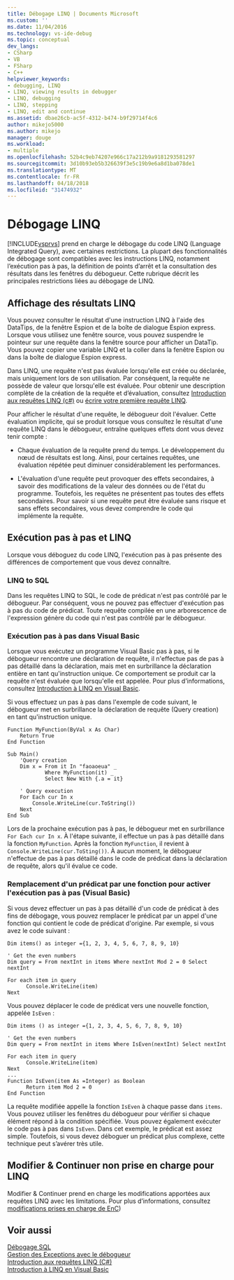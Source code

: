 ```yaml
---
title: Débogage LINQ | Documents Microsoft
ms.custom: ''
ms.date: 11/04/2016
ms.technology: vs-ide-debug
ms.topic: conceptual
dev_langs:
- CSharp
- VB
- FSharp
- C++
helpviewer_keywords:
- debugging, LINQ
- LINQ, viewing results in debugger
- LINQ, debugging
- LINQ, stepping
- LINQ, edit and continue
ms.assetid: dbae26cb-ac5f-4312-b474-b9f29714f4c6
author: mikejo5000
ms.author: mikejo
manager: douge
ms.workload:
- multiple
ms.openlocfilehash: 52b4c9eb74207e966c17a212b9a9181293581297
ms.sourcegitcommit: 3d10b93eb5b326639f3e5c19b9e6a8d1ba078de1
ms.translationtype: MT
ms.contentlocale: fr-FR
ms.lasthandoff: 04/18/2018
ms.locfileid: "31474932"
---
```

# <a name="debugging-linq"></a>Débogage LINQ
[!INCLUDE[vsprvs](../code-quality/includes/vsprvs_md.md)] prend en charge le débogage du code LINQ (Language Integrated Query), avec certaines restrictions. La plupart des fonctionnalités de débogage sont compatibles avec les instructions LINQ, notamment l’exécution pas à pas, la définition de points d’arrêt et la consultation des résultats dans les fenêtres du débogueur. Cette rubrique décrit les principales restrictions liées au débogage de LINQ.  
  
##  <a name="BKMK_ViewingLINQResults"></a> Affichage des résultats LINQ  
 Vous pouvez consulter le résultat d'une instruction LINQ à l'aide des DataTips, de la fenêtre Espion et de la boîte de dialogue Espion express. Lorsque vous utilisez une fenêtre source, vous pouvez suspendre le pointeur sur une requête dans la fenêtre source pour afficher un DataTip. Vous pouvez copier une variable LINQ et la coller dans la fenêtre Espion ou dans la boîte de dialogue Espion express.  
  
 Dans LINQ, une requête n'est pas évaluée lorsqu'elle est créée ou déclarée, mais uniquement lors de son utilisation. Par conséquent, la requête ne possède de valeur que lorsqu'elle est évaluée. Pour obtenir une description complète de la création de la requête et d’évaluation, consultez [Introduction aux requêtes LINQ (c#)](/dotnet/csharp/programming-guide/concepts/linq/introduction-to-linq-queries) ou [écrire votre première requête LINQ](/dotnet/visual-basic/programming-guide/concepts/linq/writing-your-first-linq-query).  
  
 Pour afficher le résultat d'une requête, le débogueur doit l'évaluer. Cette évaluation implicite, qui se produit lorsque vous consultez le résultat d'une requête LINQ dans le débogueur, entraîne quelques effets dont vous devez tenir compte :  
  
-   Chaque évaluation de la requête prend du temps. Le développement du nœud de résultats est long. Ainsi, pour certaines requêtes, une évaluation répétée peut diminuer considérablement les performances.  
  
-   L'évaluation d'une requête peut provoquer des effets secondaires, à savoir des modifications de la valeur des données ou de l'état du programme. Toutefois, les requêtes ne présentent pas toutes des effets secondaires. Pour savoir si une requête peut être évaluée sans risque et sans effets secondaires, vous devez comprendre le code qui implémente la requête.  
  
##  <a name="BKMK_SteppingAndLinq"></a> Exécution pas à pas et LINQ  
 Lorsque vous déboguez du code LINQ, l'exécution pas à pas présente des différences de comportement que vous devez connaître.  
  
### <a name="linq-to-sql"></a>LINQ to SQL  
 Dans les requêtes LINQ to SQL, le code de prédicat n'est pas contrôlé par le débogueur. Par conséquent, vous ne pouvez pas effectuer d'exécution pas à pas du code de prédicat. Toute requête compilée en une arborescence de l'expression génère du code qui n'est pas contrôlé par le débogueur.  
  
### <a name="stepping-in-visual-basic"></a>Exécution pas à pas dans Visual Basic  
 Lorsque vous exécutez un programme Visual Basic pas à pas, si le débogueur rencontre une déclaration de requête, il n'effectue pas de pas à pas détaillé dans la déclaration, mais met en surbrillance la déclaration entière en tant qu'instruction unique. Ce comportement se produit car la requête n'est évaluée que lorsqu'elle est appelée. Pour plus d’informations, consultez [Introduction à LINQ en Visual Basic](/dotnet/visual-basic/programming-guide/language-features/linq/introduction-to-linq).  
  
 Si vous effectuez un pas à pas dans l'exemple de code suivant, le débogueur met en surbrillance la déclaration de requête (Query creation) en tant qu'instruction unique.  
  
```  
Function MyFunction(ByVal x As Char)  
    Return True  
End Function  
  
Sub Main()  
    'Query creation  
    Dim x = From it In "faoaoeua" _  
            Where MyFunction(it) _  
            Select New With {.a = it}  
  
    ' Query execution  
    For Each cur In x  
        Console.WriteLine(cur.ToString())  
    Next  
End Sub  
```  
  
 Lors de la prochaine exécution pas à pas, le débogueur met en surbrillance `For Each cur In x`. À l'étape suivante, il effectue un pas à pas détaillé dans la fonction `MyFunction`. Après la fonction `MyFunction`, il revient à `Console.WriteLine(cur.ToSting())`. À aucun moment, le débogueur n'effectue de pas à pas détaillé dans le code de prédicat dans la déclaration de requête, alors qu'il évalue ce code.  
  
### <a name="replacing-a-predicate-with-a-function-to-enable-stepping-visual-basic"></a>Remplacement d'un prédicat par une fonction pour activer l'exécution pas à pas (Visual Basic)  
 Si vous devez effectuer un pas à pas détaillé d'un code de prédicat à des fins de débogage, vous pouvez remplacer le prédicat par un appel d'une fonction qui contient le code de prédicat d'origine. Par exemple, si vous avez le code suivant :  
  
```  
Dim items() as integer ={1, 2, 3, 4, 5, 6, 7, 8, 9, 10}  
  
' Get the even numbers  
Dim query = From nextInt in items Where nextInt Mod 2 = 0 Select nextInt  
  
For each item in query  
      Console.WriteLine(item)  
Next  
```  
  
 Vous pouvez déplacer le code de prédicat vers une nouvelle fonction, appelée `IsEven` :  
  
```  
Dim items () as integer ={1, 2, 3, 4, 5, 6, 7, 8, 9, 10}  
  
' Get the even numbers  
Dim query = From nextInt in items Where IsEven(nextInt) Select nextInt  
  
For each item in query  
      Console.WriteLine(item)  
Next  
...   
Function IsEven(item As =Integer) as Boolean  
      Return item Mod 2 = 0  
End Function  
```  
  
 La requête modifiée appelle la fonction `IsEven` à chaque passe dans `items`. Vous pouvez utiliser les fenêtres du débogueur pour vérifier si chaque élément répond à la condition spécifiée. Vous pouvez également exécuter le code pas à pas dans `IsEven`. Dans cet exemple, le prédicat est assez simple. Toutefois, si vous devez déboguer un prédicat plus complexe, cette technique peut s’avérer très utile.  
  
##  <a name="BKMK_EditandContinueNotSupportedforLINQ"></a> Modifier & Continuer non prise en charge pour LINQ  
 Modifier & Continuer prend en charge les modifications apportées aux requêtes LINQ avec les limitations. Pour plus d’informations, consultez [modifications prises en charge de EnC](https://github.com/dotnet/roslyn/wiki/EnC-Supported-Edits))
  
## <a name="see-also"></a>Voir aussi  
 [Débogage SQL](http://msdn.microsoft.com/en-us/f27c17e6-1d90-49f2-9fc0-d02e6a27f109)    
 [Gestion des Exceptions avec le débogueur](../debugger/managing-exceptions-with-the-debugger.md)   
 [Introduction aux requêtes LINQ (C#)](/dotnet/csharp/programming-guide/concepts/linq/introduction-to-linq-queries)   
 [Introduction à LINQ en Visual Basic](/dotnet/visual-basic/programming-guide/language-features/linq/introduction-to-linq)